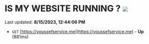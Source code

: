 # IS MY WEBSITE RUNNING ? [![](https://img.shields.io/static/v1?label=Sponsor&message=%E2%9D%A4&logo=GitHub&color=%23fe8e86)](https://github.com/sponsors/<username>)

Last updated: **8/15/2023, 12:44:06 PM**

- `GET` [https://youssefservice.me](https://youssefservice.me) - **Up** (881ms)
